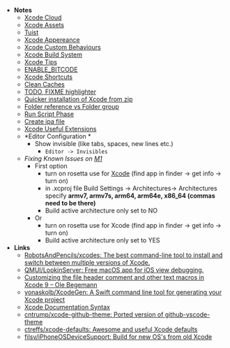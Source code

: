 - **Notes**
	- [Xcode Cloud](Xcode%20Cloud.md)
	- [Xcode Assets](Xcode%20Assets.md)
	- [Tuist](Tuist.md)
	- [Xcode Appereance](Xcode%20Appereance.md)
	- [Xcode Custom Behaviours](Xcode%20Custom%20Behaviours.md)
	- [Xcode Build System](Xcode/Xcode%20Build%20System.md)
	- [Xcode Tips](Xcode%20Tips.md)
	- [ENABLE_BITCODE](Xcode/ENABLE_BITCODE.md)
	- [Xcode Shortcuts](Xcode/Xcode%20Shortcuts.md)
	- [Clean Caches](Xcode/Clean%20Caches.md)
	- [TODO, FIXME highlighter](Xcode/TODO,%20FIXME%20highlighter.md)
	- [Quicker installation of Xcode from zip](Xcode/Quicker%20installation%20of%20Xcode%20from%20zip.md)
	- [Folder reference vs Folder group](Xcode/Folder%20reference%20vs%20Folder%20group.md)
	- [Run Script Phase](Xcode/Run%20Script%20Phase.md)
	- [Create ipa file](Xcode/Create%20ipa%20file.md)
	- [Xcode Useful Extensions](Xcode/Xcode%20Useful%20Extensions.md)
	- *Editor Configuration *
		- Show invisible (like tabs, spaces, new lines etc.)
			- `Editor -> Invisibles` 
	- *Fixing Known Issues on [M1](../../../../Hardware/Architectures/ARM/M1.md)*
		- First option
			- turn on rosetta use for [Xcode](Xcode.md)  (find app in finder -> get info -> turn on)
			- in .xcproj file Build Settings -> Architectures-> Architectures specify **armv7, armv7s, arm64, arm64e, x86_64 (commas need to be there)**
			- Build active architecture only set to NO
		- Or
			- turn on rosetta use for Xcode (find app in finder -> get info -> turn on)
			- Build active architecture only set to YES
- **Links**
	- [RobotsAndPencils/xcodes: The best command-line tool to install and switch between multiple versions of Xcode.](https://github.com/RobotsAndPencils/xcodes)
	- [QMUI/LookinServer: Free macOS app for iOS view debugging.](https://github.com/QMUI/LookinServer)
	- [Customizing the file header comment and other text macros in Xcode 9 – Ole Begemann](https://oleb.net/blog/2017/07/xcode-9-text-macros)
	- [yonaskolb/XcodeGen: A Swift command line tool for generating your Xcode project](https://github.com/yonaskolb/XcodeGen)
	- [Xcode Documentation Syntax](https://sarunw.com/posts/swift-documentation/)
	- [cntrump/xcode-github-theme: Ported version of github-vscode-theme](https://github.com/cntrump/xcode-github-theme)
	- [ctreffs/xcode-defaults: Awesome and useful Xcode defaults](https://github.com/ctreffs/xcode-defaults)
	- [filsv/iPhoneOSDeviceSupport: Build for new OS's from old Xcode](https://github.com/filsv/iPhoneOSDeviceSupport)
